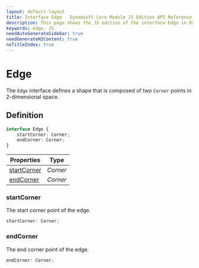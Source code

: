 ```yaml
---
layout: default-layout
title: Interface Edge - Dynamsoft Core Module JS Edition API Reference
description: This page shows the JS edition of the interface Edge in Dynamsoft Core Module.
keywords: edge, JS
needAutoGenerateSidebar: true
needGenerateH3Content: true
noTitleIndex: true
---
```


# Edge

The `Edge` interface defines a shape that is composed of two `Corner` points in 2-dimensional space.

## Definition

```typescript
interface Edge {
    startCorner: Corner;
    endCorner: Corner;
}
```
  
| Properties | Type |
|---------- | ---- |
| [startCorner](#startcorner) | *Corner* |
| [endCorner](#endcorner) | *Corner* |

### startCorner

The start corner point of the edge.

```typescript
startCorner: Corner;
```

### endCorner

The end corner point of the edge.

```typescript
endCorner: Corner;
```
